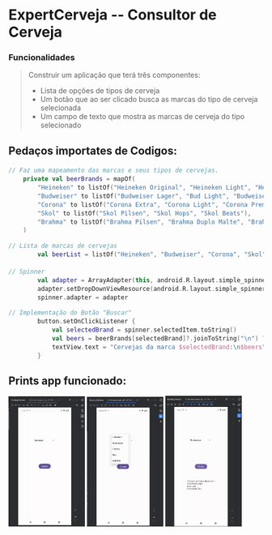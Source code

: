 # ExpertCerveja -- Consultor de Cerveja

### Funcionalidades

>Construir um aplicação que terá três componentes:
>- Lista de opções de tipos de cerveja
>- Um botão que ao ser clicado busca as marcas do tipo de cerveja selecionada
>- Um campo de texto que mostra as marcas de cerveja do tipo selecionado

## Pedaços importates de Codigos:

```kotlin
// Faz uma mapeamento das marcas e seus tipos de cervejas.
    private val beerBrands = mapOf(
        "Heineken" to listOf("Heineken Original", "Heineken Light", "Heineken 0.0"),
        "Budweiser" to listOf("Budweiser Lager", "Bud Light", "Budweiser Zero"),
        "Corona" to listOf("Corona Extra", "Corona Light", "Corona Premier"),
        "Skol" to listOf("Skol Pilsen", "Skol Hops", "Skol Beats"),
        "Brahma" to listOf("Brahma Pilsen", "Brahma Duplo Malte", "Brahma Extra")
    )
```

```kotlin
// Lista de marcas de cervejas
        val beerList = listOf("Heineken", "Budweiser", "Corona", "Skol", "Brahma")

// Spinner
        val adapter = ArrayAdapter(this, android.R.layout.simple_spinner_item, beerList)
        adapter.setDropDownViewResource(android.R.layout.simple_spinner_dropdown_item)
        spinner.adapter = adapter
```

```kotlin
// Implementação do Botão "Buscar"
        button.setOnClickListener {
            val selectedBrand = spinner.selectedItem.toString()
            val beers = beerBrands[selectedBrand]?.joinToString("\n") ?: "Nenhuma cerveja encontrada"
            textView.text = "Cervejas da marca $selectedBrand:\n$beers"
        }
```

## Prints app funcionado:

<div>
<img src="prints/app1.png" alt="Titulo" width="30%"/>
<img src="prints/app2.png" alt="Titulo" width="30%">
<img src="prints/app3.png" alt="Titulo" width="30%"/>
</div>

